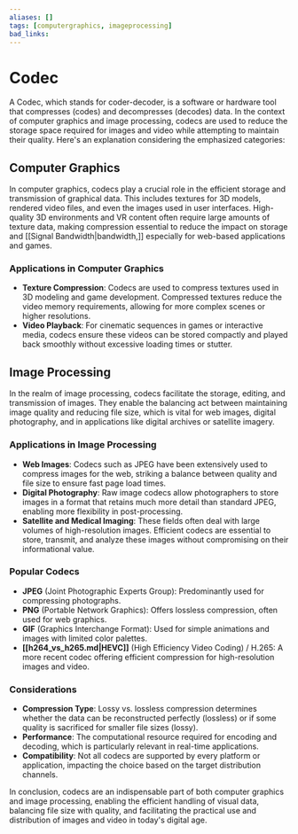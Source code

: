 ```yaml
---
aliases: []
tags: [computergraphics, imageprocessing]
bad_links:
---
```

# Codec

A Codec, which stands for coder-decoder, is a software or hardware tool that compresses (codes) and decompresses (decodes) data. In the context of computer graphics and image processing, codecs are used to reduce the storage space required for images and video while attempting to maintain their quality. Here's an explanation considering the emphasized categories:

## Computer Graphics

In computer graphics, codecs play a crucial role in the efficient storage and transmission of graphical data. This includes textures for 3D models, rendered video files, and even the images used in user interfaces. High-quality 3D environments and VR content often require large amounts of texture data, making compression essential to reduce the impact on storage and [[Signal Bandwidth|bandwidth,]] especially for web-based applications and games.

### Applications in Computer Graphics

- **Texture Compression**: Codecs are used to compress textures used in 3D modeling and game development. Compressed textures reduce the video memory requirements, allowing for more complex scenes or higher resolutions.
- **Video Playback**: For cinematic sequences in games or interactive media, codecs ensure these videos can be stored compactly and played back smoothly without excessive loading times or stutter.

## Image Processing

In the realm of image processing, codecs facilitate the storage, editing, and transmission of images. They enable the balancing act between maintaining image quality and reducing file size, which is vital for web images, digital photography, and in applications like digital archives or satellite imagery.

### Applications in Image Processing

- **Web Images**: Codecs such as JPEG have been extensively used to compress images for the web, striking a balance between quality and file size to ensure fast page load times.
- **Digital Photography**: Raw image codecs allow photographers to store images in a format that retains much more detail than standard JPEG, enabling more flexibility in post-processing.
- **Satellite and Medical Imaging**: These fields often deal with large volumes of high-resolution images. Efficient codecs are essential to store, transmit, and analyze these images without compromising on their informational value.

### Popular Codecs

- **JPEG** (Joint Photographic Experts Group): Predominantly used for compressing photographs.
- **PNG** (Portable Network Graphics): Offers lossless compression, often used for web graphics.
- **GIF** (Graphics Interchange Format): Used for simple animations and images with limited color palettes.
- **[[h264_vs_h265.md|HEVC]]** (High Efficiency Video Coding) / H.265: A more recent codec offering efficient compression for high-resolution images and video.

### Considerations

- **Compression Type**: Lossy vs. lossless compression determines whether the data can be reconstructed perfectly (lossless) or if some quality is sacrificed for smaller file sizes (lossy).
- **Performance**: The computational resource required for encoding and decoding, which is particularly relevant in real-time applications.
- **Compatibility**: Not all codecs are supported by every platform or application, impacting the choice based on the target distribution channels.

In conclusion, codecs are an indispensable part of both computer graphics and image processing, enabling the efficient handling of visual data, balancing file size with quality, and facilitating the practical use and distribution of images and video in today's digital age.